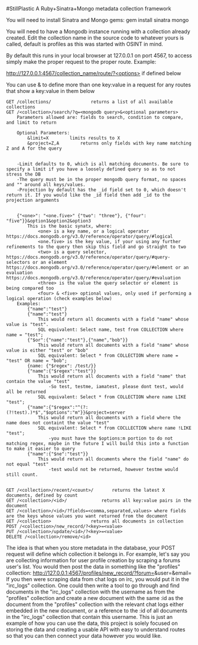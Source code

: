 #StillPlastic
A Ruby+Sinatra+Mongo metadata collection framework



You will need to install Sinatra and Mongo gems: gem install sinatra mongo

You will need to have a Mongodb instance running with a collection already created. Edit the collection name in the source code to whatever yours is called, default is profiles as this was started with OSINT in mind.

By default this runs in your local browser at 127.0.0.1 on port 4567, to access simply make the proper request to the proper route. Example:

http://127.0.0.1:4567/collection_name/route/?<options> if defined below

You can use & to define more than one key:value in a request for any routes that show a key:value in them below

	GET /collections/				returns a list of all available collections
	GET /<collection>/search/?q=<mongodb query>&<optional parameters>
		Parameters allowed are: fields to search, condition to compare, and limit to return 
			
		Optional Parameters:
			&limit=X		limits results to X
			&project=Z,A		returns only fields with key name matching Z and A for the query
			

		-Limit defaults to 0, which is all matching documents. Be sure to specify a limit if you have a loosely defined query so as to not stress the DB
		-The query must be in the proper mongodb query format, no spaces and "" around all keys/values.
		-Projection by default has the _id field set to 0, which doesn't return it. If you would like the _id field then add _id to the projection arguments
		
	
		{"<one>": "<one.five>" {"two": "three"}, {"four": "five"}}&option1&option2&option3
			This is the basic synatx, where:
				<one> is a key name, or a logical operator https://docs.mongodb.org/v3.0/reference/operator/query/#logical
				<one.five> is the key value, if your using any further refinements to the query then skip this field and go straight to two
				<two> is a query selector, https://docs.mongodb.org/v3.0/reference/operator/query/#query-selectors or an element https://docs.mongodb.org/v3.0/reference/operator/query/#element or an evaluation https://docs.mongodb.org/v3.0/reference/operator/query/#evaluation
				<three> is the value the query selector or element is being compared too
				<four> & <five> optional values, only used if performing a logical operation (check examples below)
		Examples:
			{"name":"test"}
			{"name":"test"}
				This would return all documents with a field "name" whose value is "test". 
				SQL equivalent: Select name, test from COLLECTION where name = "test";
			{"$or":{"name":"test"},{"name","bob"}}
				This would return all documents with a field "name" whose value is either "test" or "bob"
				SQL equivalent: Select * from COLLECTION where name = "test" OR name = "bob";
			{name: {"$regex": /test/}}
			{"name":{"$regex":"test"}}
				This would return all documents with a field "name" that contain the value "test"
					-So test, testme, iamatest, please dont test, would all be returned
				SQL equivalent: Select * from COLLECTION where name LIKE "test";
			{"name":{"$regex":"^(?:(?!test).)*$","$options":"m"}}&project=server
				This would return all documents with a field where the name does not containt the value "test"
				SQL equivalent: Select * from COCLLECTION where name !LIKE "test";
					-you must have the $options:m portion to do not matching regex, maybe in the future I will build this into a function to make it easier to query
			{"name":{"$ne":"test"}}
				This would return all documents where the field "name" do not equal "test"
					-test would not be returned, however testme would still count.


	GET /<collection>/recent/<count>/		returns the latest X documents, defined by count 
	GET /<collection>/<id>/ 			returns all key:value pairs in the document
	GET /<collection>/<id>/?fields=<comma,separated,values> where fields are the keys whose values you want returned from the document
	GET /<collection>				returns all documents in collection
	POST /<collection>/new_record/?<key>=<value>
	PUT /<collection>/update/<id>/?<key>=<value>
	DELETE /<collection>/remove/<id>


The idea is that when you store metadata in the database, your POST request will define which collection it belongs in. For example, let's say you are collecting information for user profile creation by scraping a forums user's list. You would then post the data in something like the "profiles" collection: http://127.0.0.1:4567/profiles/new_record/?forum=<value>&user=<value>&email=<value>
If you then were scraping data from chat logs on irc, you would put it in the "irc_logs" collection. One could then write a tool to go through and find documents in the "irc_logs" collection with the username as from the "profiles" collection and create a new document with the same :id as the document from the "profiles" collection with the relevant chat logs either embedded in the new document, or a reference to the :id of all documents in the "irc_logs" collection that contain this username. This is just an example of how you can use the data, this project is solely focused on storing the data and creating a usable API with easy to understand routes so that you can then connect your data however you would like.
